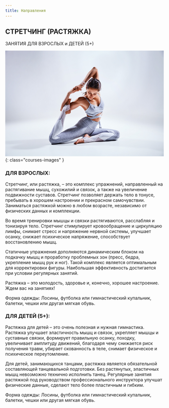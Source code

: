```yaml
---
title: Направления
---
```


## СТРЕТЧИНГ (РАСТЯЖКА)

ЗАНЯТИЯ ДЛЯ ВЗРОСЛЫХ и ДЕТЕЙ (5+)

![Изображение стретчинга](/images/courses/stratching.jpg){: class="courses-images" }

### ДЛЯ ВЗРОСЛЫХ:

Стретчинг, или растяжка, –  это комплекс упражнений, направленный на растягивание мышц, сухожилий и связок,  а также на увеличение подвижности суставов. Стретчинг позволяет держать тело в тонусе, пребывать в хорошем настроении и прекрасном самочувствии. Заниматься растяжкой можно в любом возрасте, независимо от физических данных и комплекции.

Во время тренировки мышцы и связки растягиваются, расслабляя и тонизируя тело. Стретчинг стимулирует кровообращение и циркуляцию лимфы, снимает стресс и напряжение нервной системы, улучшает осанку, снижает психическое напряжение, способствует восстановлению мышц. 

Статичные упражнения дополняются динамическим блоком на подкачку мышц и проработку проблемных зон (пресс, бедра, укрепление мышц рук и ног). Такой комплекс является оптимальным для корректировки фигуры. Наибольшая эффективность достигается при условии регулярных занятий.

Растяжка – это молодость, здоровье и, конечно, хорошее настроение. Ждем вас на занятиях! 

Форма одежды: Лосины, футболка или гимнастический купальник, балетки, чешки или другая мягкая обувь. 
 
### ДЛЯ ДЕТЕЙ (5+):

Растяжка для детей – это очень полезная и нужная гимнастика. Растяжка улучшает эластичность мышц и связок, укрепляет мышцы и суставные связки, формирует правильную осанку, походку, увеличивает амплитуду движений, благодаря чему снижается риск получения травм, убирает скованность в теле, снимает физическое и психическое переутомление.

Для детей, занимающихся танцами, растяжка является обязательной составляющей танцевальной подготовки. Без растянутых, эластичных мышц невозможно технично исполнить танец. Регулярные занятия растяжкой под руководством профессионального инструктора улучшат физические  данные, сделают тело более пластичным и гибким.

Форма одежды: Лосины, футболка или гимнастический купальник, балетки, чешки или другая мягкая обувь. 
 
